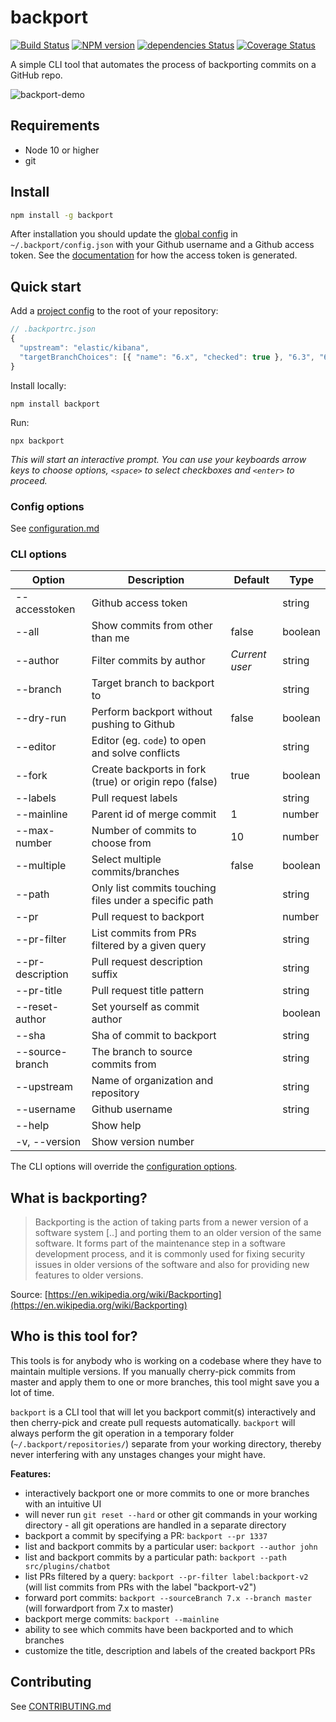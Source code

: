 # backport

[![Build Status](https://travis-ci.org/sqren/backport.svg?branch=master)](https://travis-ci.org/sqren/backport)
[![NPM version](https://img.shields.io/npm/v/backport.svg)](https://www.npmjs.com/package/backport)
[![dependencies Status](https://david-dm.org/sqren/backport/status.svg)](https://david-dm.org/sqren/backport)
[![Coverage Status](https://coveralls.io/repos/github/sqren/backport/badge.svg?branch=master)](https://coveralls.io/github/sqren/backport?branch=master)

A simple CLI tool that automates the process of backporting commits on a GitHub repo.

![backport-demo](https://user-images.githubusercontent.com/209966/80993576-95766380-8e3b-11ea-9efd-b35eb2e6a9ec.gif)



## Requirements

- Node 10 or higher
- git

## Install

```sh
npm install -g backport
```



After installation you should update the [global config](https://github.com/sqren/backport/blob/master/docs/configuration.md#global-config-backportconfigjson) in `~/.backport/config.json` with your Github username and a Github access token. See the [documentation](https://github.com/sqren/backport/blob/master/docs/configuration.md#accesstoken-required) for how the access token is generated.

## Quick start

Add a [project config](https://github.com/sqren/backport/blob/master/docs/configuration.md#project-config-backportrcjson) to the root of your repository:

```js
// .backportrc.json
{
  "upstream": "elastic/kibana",
  "targetBranchChoices": [{ "name": "6.x", "checked": true }, "6.3", "6.2", "6.1", "6.0"],
}
```

Install locally:

```
npm install backport
```

Run:

```
npx backport
```

_This will start an interactive prompt. You can use your keyboards arrow keys to choose options, `<space>` to select checkboxes and `<enter>` to proceed._

### Config options

See [configuration.md](https://github.com/sqren/backport/blob/master/docs/configuration.md)

### CLI options

| Option           | Description                                            | Default        | Type    |
| ---------------- | ------------------------------------------------------ | -------------- | ------- |
| --accesstoken    | Github access token                                    |                | string  |
| --all            | Show commits from other than me                        | false          | boolean |
| --author         | Filter commits by author                               | _Current user_ | string  |
| --branch         | Target branch to backport to                           |                | string  |
| --dry-run        | Perform backport without pushing to Github             | false          | boolean |
| --editor         | Editor (eg. `code`) to open and solve conflicts        |                | string  |
| --fork           | Create backports in fork (true) or origin repo (false) | true           | boolean |
| --labels         | Pull request labels                                    |                | string  |
| --mainline       | Parent id of merge commit                              | 1              | number  |
| --max-number     | Number of commits to choose from                       | 10             | number  |
| --multiple       | Select multiple commits/branches                       | false          | boolean |
| --path           | Only list commits touching files under a specific path |                | string  |
| --pr             | Pull request to backport                               |                | number  |
| --pr-filter      | List commits from PRs filtered by a given query        |                | string  |
| --pr-description | Pull request description suffix                        |                | string  |
| --pr-title       | Pull request title pattern                             |                | string  |
| --reset-author   | Set yourself as commit author                          |                | boolean |
| --sha            | Sha of commit to backport                              |                | string  |
| --source-branch  | The branch to source commits from                      |                | string  |
| --upstream       | Name of organization and repository                    |                | string  |
| --username       | Github username                                        |                | string  |
| --help           | Show help                                              |                |         |
| -v, --version    | Show version number                                    |                |         |

The CLI options will override the [configuration options](https://github.com/sqren/backport/blob/master/docs/configuration.md).

## What is backporting?

> Backporting is the action of taking parts from a newer version of a software system [..] and porting them to an older version of the same software. It forms part of the maintenance step in a software development process, and it is commonly used for fixing security issues in older versions of the software and also for providing new features to older versions.

Source: [https://en.wikipedia.org/wiki/Backporting](https://en.wikipedia.org/wiki/Backporting)

## Who is this tool for?

This tools is for anybody who is working on a codebase where they have to maintain multiple versions. If you manually cherry-pick commits from master and apply them to one or more branches, this tool might save you a lot of time.

`backport` is a CLI tool that will let you backport commit(s) interactively and then cherry-pick and create pull requests automatically. `backport` will always perform the git operation in a temporary folder (`~/.backport/repositories/`) separate from your working directory, thereby never interfering with any unstages changes your might have.

**Features:**

- interactively backport one or more commits to one or more branches with an intuitive UI
- will never run `git reset --hard` or other git commands in your working directory - all git operations are handled in a separate directory
- backport a commit by specifying a PR: `backport --pr 1337`
- list and backport commits by a particular user: `backport --author john`
- list and backport commits by a particular path: `backport --path src/plugins/chatbot`
- list PRs filtered by a query: `backport --pr-filter label:backport-v2` (will list commits from PRs with the label "backport-v2")
- forward port commits: `backport --sourceBranch 7.x --branch master` (will forwardport from 7.x to master)
- backport merge commits: `backport --mainline`
- ability to see which commits have been backported and to which branches
- customize the title, description and labels of the created backport PRs

## Contributing

See [CONTRIBUTING.md](https://github.com/sqren/backport/blob/master/CONTRIBUTING.md)
